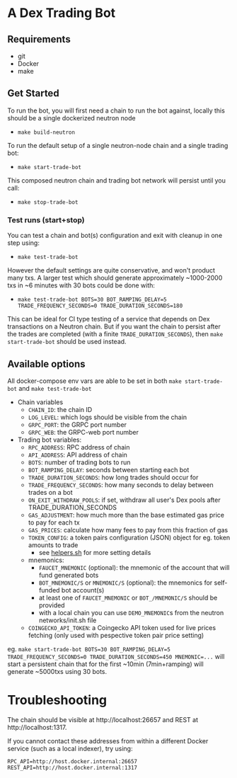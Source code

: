 # A Dex Trading Bot

## Requirements
- git
- Docker
- make

## Get Started

To run the bot, you will first need a chain to run the bot against,
locally this should be a single dockerized neutron node
- `make build-neutron`

To run the default setup of a single neutron-node chain and a single trading bot:
- `make start-trade-bot`

This composed neutron chain and trading bot network will persist until you call:
- `make stop-trade-bot`

### Test runs (start+stop)
You can test a chain and bot(s) configuration and exit with cleanup in one step using:
- `make test-trade-bot`

However the default settings are quite conservative, and won't product many txs.
A larger test which should generate approximately ~1000-2000 txs in ~6 minutes with 30 bots could be done with:
- `make test-trade-bot BOTS=30 BOT_RAMPING_DELAY=5 TRADE_FREQUENCY_SECONDS=0 TRADE_DURATION_SECONDS=180`

This can be ideal for CI type testing of a service that depends on Dex transactions on a Neutron chain.
But if you want the chain to persist after the trades are completed (with a finite `TRADE_DURATION_SECONDS`),
then `make start-trade-bot` should be used instead.

## Available options

All docker-compose env vars are able to be set in both `make start-trade-bot` and `make test-trade-bot`
- Chain variables
    - `CHAIN_ID`: the chain ID
    - `LOG_LEVEL`: which logs should be visible from the chain
    - `GRPC_PORT`: the GRPC port number
    - `GRPC_WEB`: the GRPC-web port number
- Trading bot variables:
    - `RPC_ADDRESS`: RPC address of chain
    - `API_ADDRESS`: API address of chain
    - `BOTS`: number of trading bots to run
    - `BOT_RAMPING_DELAY`: seconds between starting each bot
    - `TRADE_DURATION_SECONDS`: how long trades should occur for
    - `TRADE_FREQUENCY_SECONDS`: how many seconds to delay between trades on a bot
    - `ON_EXIT_WITHDRAW_POOLS`: if set, withdraw all user's Dex pools after TRADE_DURATION_SECONDS
    - `GAS_ADJUSTMENT`: how much more than the base estimated gas price to pay for each tx
    - `GAS_PRICES`: calculate how many fees to pay from this fraction of gas
    - `TOKEN_CONFIG`: a token pairs configuration (JSON) object for eg. token amounts to trade
        - see [helpers.sh](https://github.com/neutron-org/dex-trading-bot/blob/6405de231be4cb7a40faa460ba2816162afb9848/scripts/helpers.sh#L41-L63) for more setting details
    - mnemonics:
        - `FAUCET_MNEMONIC` (optional): the mnemonic of the account that will fund generated bots
        - `BOT_MNEMONIC/S` or `MNEMONIC/S` (optional): the mnemonics for self-funded bot account(s)
        - at least one of `FAUCET_MNEMONIC` or `BOT_/MNEMONIC/S` should be provided
        - with a local chain you can use `DEMO_MNEMONIC`s from the neutron networks/init.sh file
    - `COINGECKO_API_TOKEN`: a Coingecko API token used for live prices fetching (only used with pespective token pair price setting)

eg. `make start-trade-bot BOTS=30 BOT_RAMPING_DELAY=5 TRADE_FREQUENCY_SECONDS=0 TRADE_DURATION_SECONDS=450 MNEMONIC=...`
will start a persistent chain that for the first ~10min (7min+ramping) will generate ~5000txs using 30 bots.

# Troubleshooting

The chain should be visible at http://localhost:26657 and REST at http://localhost:1317.

If you cannot contact these addresses from within a different Docker service (such as a local indexer), try using:
```
RPC_API=http://host.docker.internal:26657
REST_API=http://host.docker.internal:1317
```

